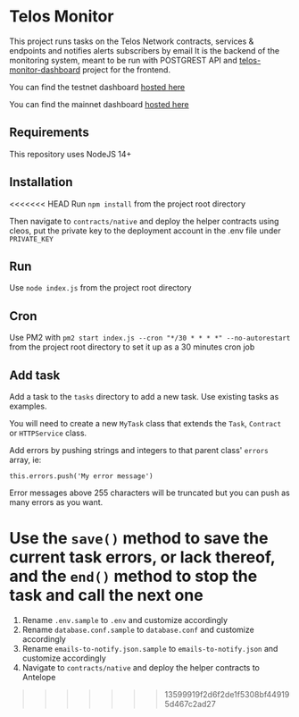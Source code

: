 # Telos Monitor

This project runs tasks on the Telos Network contracts, services & endpoints and notifies alerts subscribers by email
It is the backend of the monitoring system, meant to be run with POSTGREST API and [telos-monitor-dashboard](https://github.com/telosnetwork/telos-monitor-dashboard) project for the frontend.

You can find the testnet dashboard [hosted here](https://monitor-test.telos.net/#/)

You can find the mainnet dashboard [hosted here](https://monitor.telos.net/#/)

## Requirements

This repository uses NodeJS 14+

## Installation

<<<<<<< HEAD
Run `npm install` from the project root directory

Then navigate to `contracts/native` and deploy the helper contracts using cleos, put the private key to the deployment account in the .env file under `PRIVATE_KEY`

## Run

Use `node index.js` from the project root directory

## Cron

Use PM2 with `pm2 start index.js --cron "*/30 * * * *" --no-autorestart` from the project root directory to set it up as a 30 minutes cron job

## Add task

Add a task to the `tasks` directory to add a new task. Use existing tasks as examples.

You will need to create a new `MyTask` class that extends the `Task`, `Contract` or `HTTPService` class.

Add errors by pushing strings and integers to that parent class' `errors` array, ie:

`this.errors.push('My error message')`

Error messages above 255 characters will be truncated but you can push as many errors as you want.

Use the `save()` method to save the current task errors, or lack thereof, and the `end()` method to stop the task and call the next one
=======
1. Rename `.env.sample` to `.env` and customize accordingly
1. Rename `database.conf.sample` to `database.conf` and customize accordingly
2. Rename `emails-to-notify.json.sample` to `emails-to-notify.json` and customize accordingly
3. Navigate to `contracts/native` and deploy the helper contracts to Antelope
>>>>>>> 13599919f2d6f2de1f5308bf449195d467c2ad27
